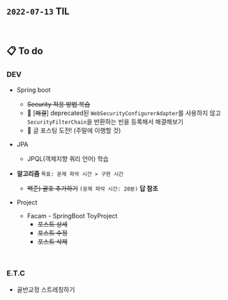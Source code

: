 ## `2022-07-13` TIL

<br>

## 📋 To do

### DEV
+ Spring boot
  + ~~Security 적용 방법 복습~~
  + 📌 [~~해결~~] deprecated된 `WebSecurityConfigurerAdapter`를 사용하지 않고 `SecurityFilterChain`을 반환하는 빈을 등록해서 해결해보기 
  + 📌 글 포스팅 도전! (주말에 이행할 것)
+ JPA
  + JPQL(객체지향 쿼리 언어) 학습

+ **알고리즘** `목표: 문제 파악 시간 > 구현 시간`
  + ~~백준) 괄호 추가하기~~ `(문제 파악 시간: 20분)` **답 참조**
+ Project
  + Facam - SpringBoot ToyProject
    + ~~포스트 상세~~
    + ~~포스트 수정~~
    + ~~포스트 삭제~~
    
<br>


### E.T.C
+ 골반교정 스트레칭하기